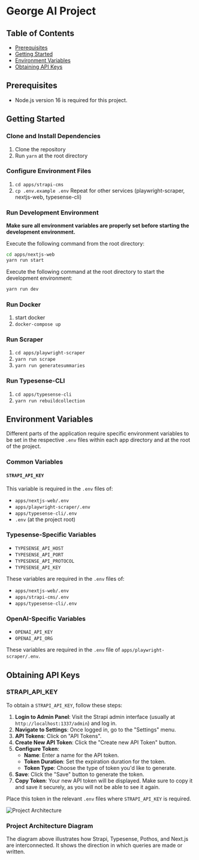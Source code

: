 # George AI Project

## Table of Contents

- [Prerequisites](#prerequisites)
- [Getting Started](#getting-started)
- [Environment Variables](#environment-variables)
- [Obtaining API Keys](#obtaining-api-keys)

## Prerequisites

- Node.js version 16 is required for this project.

## Getting Started

### Clone and Install Dependencies

1. Clone the repository
2. Run `yarn` at the root directory

### Configure Environment Files

1. `cd apps/strapi-cms`
2. `cp .env.example .env`
   Repeat for other services (playwright-scraper, nextjs-web, typesense-cli)

### Run Development Environment

**Make sure all environment variables are properly set before starting the development environment.**

Execute the following command from the root directory:

```bash
cd apps/nextjs-web
yarn run start
```

Execute the following command at the root directory to start the development environment:

```bash
yarn run dev
```

### Run Docker

1. start docker
2. `docker-compose up`

### Run Scraper

1. `cd apps/playwright-scraper`
2. `yarn run scrape`
3. `yarn run generatesummaries`

### Run Typesense-CLI

1. `cd apps/typesense-cli`
2. `yarn run rebuildcollection`

## Environment Variables

Different parts of the application require specific environment variables to be set in the respective `.env` files within each app directory and at the root of the project.

### Common Variables

#### `STRAPI_API_KEY`

This variable is required in the `.env` files of:

- `apps/nextjs-web/.env`
- `apps/playwright-scraper/.env`
- `apps/typesense-cli/.env`
- `.env` (at the project root)

### Typesense-Specific Variables

- `TYPESENSE_API_HOST`
- `TYPESENSE_API_PORT`
- `TYPESENSE_API_PROTOCOL`
- `TYPESENSE_API_KEY`

These variables are required in the `.env` files of:

- `apps/nextjs-web/.env`
- `apps/strapi-cms/.env`
- `apps/typesense-cli/.env`

### OpenAI-Specific Variables

- `OPENAI_API_KEY`
- `OPENAI_API_ORG`

These variables are required in the `.env` file of `apps/playwright-scraper/.env`.

## Obtaining API Keys

### STRAPI_API_KEY

To obtain a `STRAPI_API_KEY`, follow these steps:

1. **Login to Admin Panel**: Visit the Strapi admin interface (usually at `http://localhost:1337/admin`) and log in.
2. **Navigate to Settings**: Once logged in, go to the "Settings" menu.
3. **API Tokens**: Click on "API Tokens".
4. **Create New API Token**: Click the "Create new API Token" button.
5. **Configure Token**:
   - **Name**: Enter a name for the API token.
   - **Token Duration**: Set the expiration duration for the token.
   - **Token Type**: Choose the type of token you'd like to generate.
6. **Save**: Click the "Save" button to generate the token.
7. **Copy Token**: Your new API token will be displayed. Make sure to copy it and save it securely, as you will not be able to see it again.

Place this token in the relevant `.env` files where `STRAPI_API_KEY` is required.

![Project Architecture](https://github.com/progwise/george-ai/assets/16672443/892a434c-7c93-44f6-a3f7-b8cb5b28d66f)

### Project Architecture Diagram

The diagram above illustrates how Strapi, Typesense, Pothos, and Next.js are interconnected. It shows the direction in which queries are made or written.
